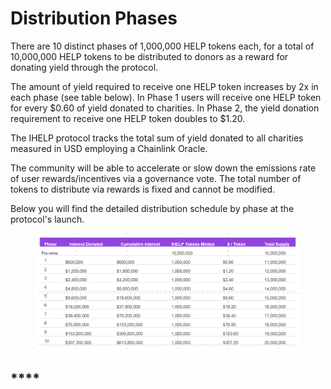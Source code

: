 # Distribution Phases

There are 10 distinct phases of 1,000,000 HELP tokens each, for a total of 10,000,000 HELP tokens to be distributed to donors as a reward for donating yield through the protocol.&#x20;

The amount of yield required to receive one HELP token increases by 2x in each phase (see table below). In Phase 1 users will receive one HELP token for every $0.60 of yield donated to charities. In Phase 2, the yield donation requirement to receive one HELP token doubles to $1.20.

The IHELP protocol tracks the total sum of yield donated to all charities measured in USD employing a Chainlink Oracle.

&#x20;The community will be able to accelerate or slow down the emissions rate of user rewards/incentives via a governance vote. The total number of tokens to distribute via rewards is fixed and cannot be modified.

Below you will find the detailed distribution schedule by phase at the protocol's launch.

<figure><img src="../.gitbook/assets/DistributionPhases.png" alt=""><figcaption></figcaption></figure>

## ****
